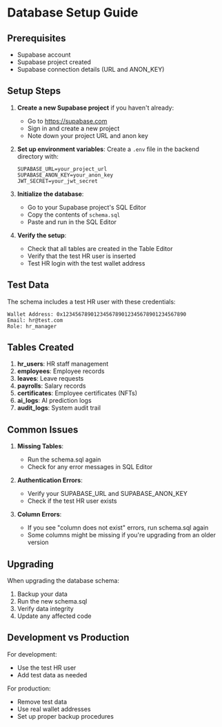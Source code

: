 # Database Setup Guide

## Prerequisites
- Supabase account
- Supabase project created
- Supabase connection details (URL and ANON_KEY)

## Setup Steps

1. **Create a new Supabase project** if you haven't already:
   - Go to https://supabase.com
   - Sign in and create a new project
   - Note down your project URL and anon key

2. **Set up environment variables**:
   Create a `.env` file in the backend directory with:
   ```env
   SUPABASE_URL=your_project_url
   SUPABASE_ANON_KEY=your_anon_key
   JWT_SECRET=your_jwt_secret
   ```

3. **Initialize the database**:
   - Go to your Supabase project's SQL Editor
   - Copy the contents of `schema.sql`
   - Paste and run in the SQL Editor

4. **Verify the setup**:
   - Check that all tables are created in the Table Editor
   - Verify that the test HR user is inserted
   - Test HR login with the test wallet address

## Test Data

The schema includes a test HR user with these credentials:
```
Wallet Address: 0x1234567890123456789012345678901234567890
Email: hr@test.com
Role: hr_manager
```

## Tables Created

1. **hr_users**: HR staff management
2. **employees**: Employee records
3. **leaves**: Leave requests
4. **payrolls**: Salary records
5. **certificates**: Employee certificates (NFTs)
6. **ai_logs**: AI prediction logs
7. **audit_logs**: System audit trail

## Common Issues

1. **Missing Tables**: 
   - Run the schema.sql again
   - Check for any error messages in SQL Editor

2. **Authentication Errors**:
   - Verify your SUPABASE_URL and SUPABASE_ANON_KEY
   - Check if the test HR user exists

3. **Column Errors**:
   - If you see "column does not exist" errors, run schema.sql again
   - Some columns might be missing if you're upgrading from an older version

## Upgrading

When upgrading the database schema:
1. Backup your data
2. Run the new schema.sql
3. Verify data integrity
4. Update any affected code

## Development vs Production

For development:
- Use the test HR user
- Add test data as needed

For production:
- Remove test data
- Use real wallet addresses
- Set up proper backup procedures 